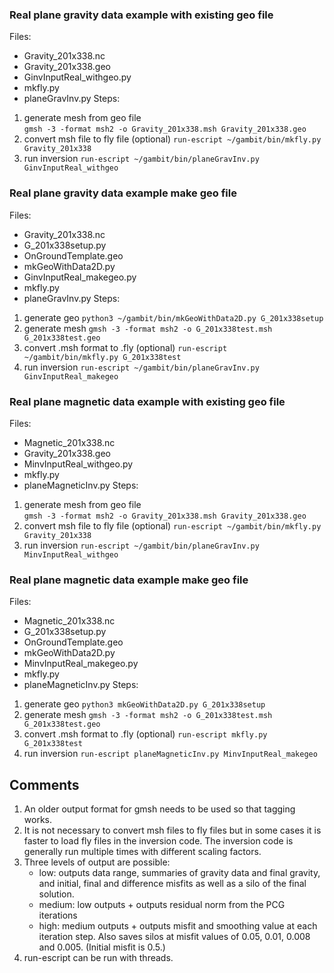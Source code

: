 ### Real plane gravity data example with existing geo file
Files:
  * Gravity\_201x338.nc
  * Gravity\_201x338.geo
  * GinvInputReal\_withgeo.py
  * mkfly.py
  * planeGravInv.py
Steps:
1. generate mesh from geo file  
`gmsh -3 -format msh2 -o Gravity_201x338.msh Gravity_201x338.geo`
2. convert msh file to fly file (optional)
`run-escript ~/gambit/bin/mkfly.py Gravity_201x338`
3. run inversion
`run-escript ~/gambit/bin/planeGravInv.py GinvInputReal_withgeo`

### Real plane gravity data example make geo file
Files:
  * Gravity_201x338.nc
  * G_201x338setup.py
  * OnGroundTemplate.geo
  * mkGeoWithData2D.py
  * GinvInputReal_makegeo.py
  * mkfly.py
  * planeGravInv.py
Steps:
1. generate geo
`python3 ~/gambit/bin/mkGeoWithData2D.py G_201x338setup`
2. generate mesh
`gmsh -3 -format msh2 -o G_201x338test.msh G_201x338test.geo`
3. convert .msh format to .fly (optional)
`run-escript ~/gambit/bin/mkfly.py G_201x338test`
4. run inversion
`run-escript ~/gambit/bin/planeGravInv.py GinvInputReal_makegeo`
  
 ### Real plane magnetic data example with existing geo file
Files:
  * Magnetic\_201x338.nc
  * Gravity\_201x338.geo
  * MinvInputReal\_withgeo.py
  * mkfly.py
  * planeMagneticInv.py
Steps:
1. generate mesh from geo file  
`gmsh -3 -format msh2 -o Gravity_201x338.msh Gravity_201x338.geo`
2. convert msh file to fly file (optional)
`run-escript ~/gambit/bin/mkfly.py Gravity_201x338`
3. run inversion
`run-escript ~/gambit/bin/planeGravInv.py MinvInputReal_withgeo`

### Real plane magnetic data example make geo file
Files:
  * Magnetic_201x338.nc
  * G_201x338setup.py
  * OnGroundTemplate.geo
  * mkGeoWithData2D.py
  * MinvInputReal_makegeo.py
  * mkfly.py
  * planeMagneticInv.py
Steps:
1. generate geo
`python3 mkGeoWithData2D.py G_201x338setup`
2. generate mesh
`gmsh -3 -format msh2 -o G_201x338test.msh G_201x338test.geo`
3. convert .msh format to .fly (optional)
`run-escript mkfly.py G_201x338test`
4. run inversion
`run-escript planeMagneticInv.py MinvInputReal_makegeo` 
  
  
## Comments
1. An older output format for gmsh needs to be used so that tagging works.
2. It is not necessary to convert msh files to fly files but in some cases it is faster to load fly files in the inversion code.  The inversion code is generally run multiple times with different scaling factors.
3. Three levels of output are possible:
    + low: outputs data range, summaries of gravity data and final gravity, and initial, final and difference misfits as well as a silo of the final solution.
    + medium: low outputs + outputs residual norm from the PCG iterations
    + high: medium outputs + outputs misfit and smoothing value at each iteration step.  Also saves silos at misfit values of 0.05, 0.01, 0.008 and 0.005.  (Initial misfit is 0.5.)
4. run-escript can be run with threads.
